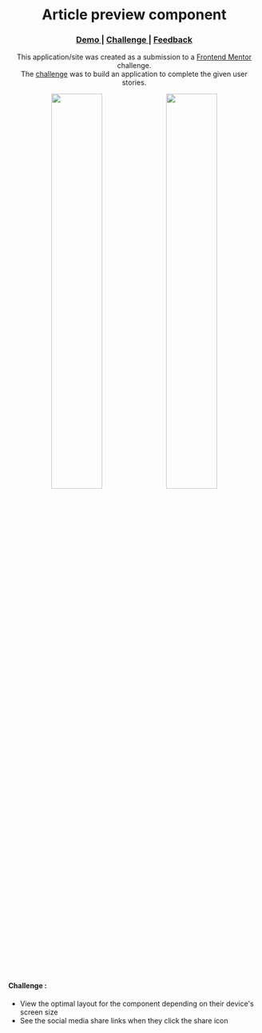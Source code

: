 <h1 align="center">Article preview component</h1>

<div align="center">
  <h3>
    <a href="#Link Demo">
      Demo
    </a>
    <span> | </span>
    <a href="https://www.frontendmentor.io/challenges/article-preview-component-dYBN_pYFT">
      Challenge
    </a>
    <span> | </span>
    <a href="mailto: pangestu.ncp@gmail.com">
      Feedback
    </a>
  </h3>
</div>
<p align="center">This application/site was created as a submission to a <a href="https://www.frontendmentor.io/">Frontend Mentor</a> challenge.<br/> The <a href="https://www.frontendmentor.io/challenges/article-preview-component-dYBN_pYFT">challenge</a> was to build an application to complete the given user stories.</p>

<div align="center" width="100%">
  <img src="https://res.cloudinary.com/dz209s6jk/image/upload/q_auto:good,w_900/Challenges/xqhq3ggsxbtkv4o3av6j.jpg" width="45%">
  <img src="https://res.cloudinary.com/dz209s6jk/image/upload/q_auto:good,w_900/Challenges/ciavqdc7y9fpcwhmutph.jpg" width="45%">
</div>



#### Challenge :
- View the optimal layout for the component depending on their device's screen size
- See the social media share links when they click the share icon